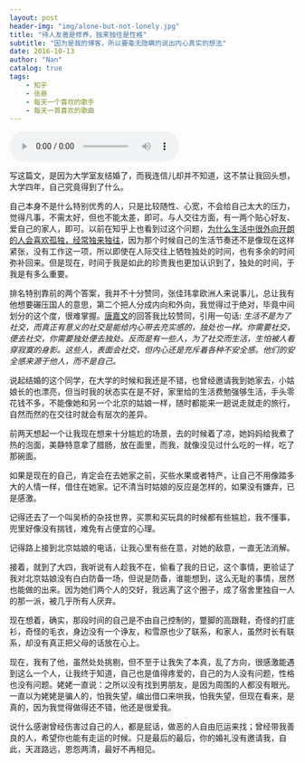 ```yaml
---
layout: post
header-img: "img/alone-but-not-lonely.jpg"
title: "待人友善是修养，独来独往是性格"
subtitle: "因为是我的博客，所以要毫无隐瞒的说出内心真实的想法"
date: 2016-10-13
author: "Nan"
catalog: true
tags:
    - 知乎
    - 张悬
    - 每天一个喜欢的歌手
    - 每天一首喜欢的歌曲
---
```


<audio src="https://rawgithub.com/mushroommie/loved-songs/master/Zhangxuan-MY-BABY.mp3" autoplay="true" controls></audio>

写这篇文，是因为大学室友结婚了，而我连信儿却并不知道，这不禁让我回头想，大学四年，自己究竟得到了什么。

自己本身不是什么特别优秀的人，只是比较随性、心宽，不会给自己太大的压力，觉得凡事，不需太好，但也不能太差，即可。与人交往方面，有一两个贴心好友、爱自己的家人，即可。以前在知乎上也看到过这个问题，[为什么生活中很外向开朗的人会喜欢孤独，经常独来独往](https://www.zhihu.com/question/24303670)，因为那个时候自己的生活节奏还不是像现在这样紧张，没有工作这一项，所以即使在人际交往上牺牲独处的时间，也有多余的时间弥补回来。但是现在，时间于我是如此的珍贵我也更加认识到了，独处的时间，于我是有多么重要。

排名特别靠前的两个答案，我并不十分赞同，张佳玮拿欧洲人来说事儿，总让我有他想要碾压国人的意思，第二个把人分成内向和外向，我觉得过于绝对，毕竟中间划分的这个度，很难掌握。[唐嘉文](https://www.zhihu.com/people/tang-jia-wen-14)的回答我比较赞同，引用一句话:
_生活不是为了社交，而真正有意义的社交是能给内心带去充实感的，独处也一样。你需要社交，便去社交，你需要独处便去独处。反而是有一些人，为了社交而生活，生怕被人看穿寂寞的身影。这些人，表面会社交，但内心还是充斥着各种不安全感。他们的安全感来源于他人，而不是自己。_

说起结婚的这个同学，在大学的时候和我还是不错，也曾经邀请我到她家去，小姑娘长的也漂亮，但当时我的状态实在是不好，家里给的生活费勉强够生活，手头零花钱不多，不能像她和另一个北京的姑娘一样，随时都能来一趟说走就走的旅行，自然而然的在交往时就会有层次的差异。

前两天想起一个让我现在想来十分尴尬的场景，去的时候着了凉，她妈妈给我煮了热的泡面，美静特意拿了腊肠，放在面里，而我，就像没见过什么吃的一样，吃了那碗面。

如果是现在的自己，肯定会在去她家之前，买些水果或者特产，让自己不用像踏多大的人情一样，借住在她家。记不清当时姑娘的反应是怎样的，如果没有嫌弃，已是感激。

记得还去了一个叫吴桥的杂技世界，买票和买玩具的时候都有些尴尬，我不懂事，兜里好像没有揣钱，难免有占便宜的心理。

记得路上接到北京姑娘的电话，让我心里有些在意，对她的敌意，一直无法消解。

接着，就到了大四，我听说有人趁我不在，偷看了我的日记，这个事情，更验证了我对北京姑娘没有白白防备一场，但说是防备，谁能想到，这么无耻的事情，居然也能做的出来。因为她们两个人的交好，我远离了这个圈子，成了宿舍里独自一人的那一派，被几乎所有人厌弃。

现在想着，确实，那段时间的自己是不由自己控制的，蹩脚的高跟鞋，奇怪的打底衫，奇怪的毛衣，身边没有一个诤友，和雪原也少了联系，和家人，虽然时长有联系，却没有真正把父母的话放在心上。

现在，我有了他，虽然处处挑剔，但不至于让我失了本真，乱了方向，很感激能遇到这么一个人，让我终于知道，自己也是值得疼爱的，自己的为人没有问题，性格也没有问题。姥姥一直说：之所以没有找到男朋友，是因为周围的人都没有眼光。一直以为姥姥是骗人的，怕我失望，编出借口来哄我，怕我失望，但现在看来，是真的，因为我觉得做得还不错，他还是很爱我。

说什么感谢曾经伤害过自己的人，都是屁话，做恶的人自由厄运来找；曾经带我善良的人，希望你也能有走运的时候。只是最后的最后，你的婚礼没有邀请我，自此，天涯路远，恩怨两清，最好不再相见。

